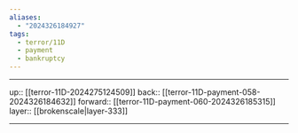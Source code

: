 ```yaml
---
aliases:
  - "2024326184927"
tags:
  - terror/11D
  - payment
  - bankruptcy
---
```




***

up:: [[terror-11D-2024275124509]]
back:: [[terror-11D-payment-058-2024326184632]]
forward:: [[terror-11D-payment-060-2024326185315]]
layer:: [[brokenscale|layer-333]]

***
